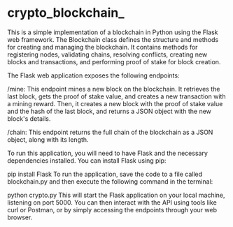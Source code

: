 # crypto_blockchain_

This is a simple implementation of a blockchain in Python using the Flask web framework. The Blockchain class defines the structure and methods for creating and managing the blockchain. It contains methods for registering nodes, validating chains, resolving conflicts, creating new blocks and transactions, and performing proof of stake for block creation.

The Flask web application exposes the following endpoints:

/mine: This endpoint mines a new block on the blockchain. It retrieves the last block, gets the proof of stake value, and creates a new transaction with a mining reward. Then, it creates a new block with the proof of stake value and the hash of the last block, and returns a JSON object with the new block's details.

/chain: This endpoint returns the full chain of the blockchain as a JSON object, along with its length.

To run this application, you will need to have Flask and the necessary dependencies installed. You can install Flask using pip:


pip install Flask
To run the application, save the code to a file called blockchain.py and then execute the following command in the terminal:


python crypto.py
This will start the Flask application on your local machine, listening on port 5000. You can then interact with the API using tools like curl or Postman, or by simply accessing the endpoints through your web browser.




